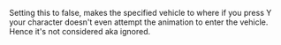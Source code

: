 Setting this to false, makes the specified vehicle to where if you press Y your character doesn't even attempt the animation to enter the vehicle. Hence it's not considered aka ignored.